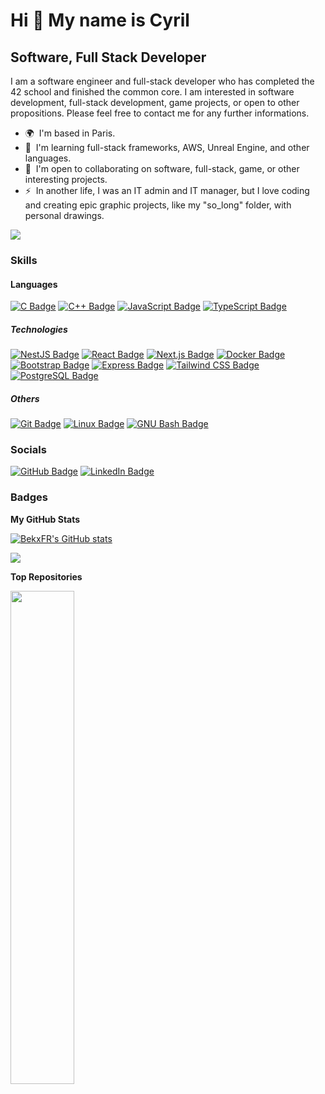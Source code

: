 <!--
**BekxFR/BekxFR** is a ✨ _special_ ✨ repository because its `README.md` (this file) appears on your GitHub profile.

Here are some ideas to get you started:

- 🔭 I’m currently working on ...
- 🌱 I’m currently learning ...
- 👯 I’m looking to collaborate on ...
- 🤔 I’m looking for help with ...
- 💬 Ask me about ...
- 📫 How to reach me: ...
- 😄 Pronouns: ...
- ⚡ Fun fact: ...
-->

Hi 👋 My name is Cyril
======================

Software, Full Stack Developer
------------------------------

I am a software engineer and full-stack developer who has completed the 42 school and finished the common core. I am interested in software development, full-stack development, game projects, or open to other propositions. Please feel free to contact me for any further informations.

* 🌍  I'm based in Paris.
* 🧠  I'm learning full-stack frameworks, AWS, Unreal Engine, and other languages.
* 🤝  I'm open to collaborating on software, full-stack, game, or other interesting projects.
* ⚡  In another life, I was an IT admin and IT manager, but I love coding and creating epic graphic projects, like my "so\_long" folder, with personal drawings.

<a href="https://www.github.com/BekxFR" target="_blank" rel="noreferrer"><img
src="https://img.shields.io/github/followers/BekxFR?logo=github&style=flat&color=a855f7&labelColor=1c1917"/></a>

### Skills

#### Languages

<p align="left">
<a href="https://docs.microsoft.com/en-us/cpp/?view=msvc-170" target="_blank" rel="noreferrer"><img src="https://img.shields.io/badge/C-A8B9CC?logo=c&logoColor=fff&style=flat" alt="C Badge"></a>
<a href="https://docs.microsoft.com/en-us/cpp/?view=msvc-170" target="_blank" rel="noreferrer"><img src="https://img.shields.io/badge/C%2B%2B-00599C?logo=cplusplus&logoColor=fff&style=flat" alt="C++ Badge"></a>
<a href="https://developer.mozilla.org/en-US/docs/Web/JavaScript" target="_blank" rel="noreferrer"><img src="https://img.shields.io/badge/JavaScript-F7DF1E?logo=javascript&logoColor=000&style=flat" alt="JavaScript Badge"></a>
<a href="https://www.typescriptlang.org/docs" target="_blank" rel="noreferrer"><img src="https://img.shields.io/badge/TypeScript-3178C6?logo=typescript&logoColor=fff&style=flat" alt="TypeScript Badge"></a>
</p>

##### Technologies

<p align="left">
<a href="https://docs.nestjs.com/" target="_blank" rel="noreferrer"><img src="https://img.shields.io/badge/NestJS-E0234E?logo=nestjs&logoColor=fff&style=flat" alt="NestJS Badge"></a>
<a href="https://reactjs.org/" target="_blank" rel="noreferrer"><img src="https://img.shields.io/badge/React-61DAFB?logo=react&logoColor=000&style=flat" alt="React Badge"></a>
<a href="https://nextjs.org/docs" target="_blank" rel="noreferrer"><img src="https://img.shields.io/badge/Next.js-000?logo=nextdotjs&logoColor=fff&style=flat" alt="Next.js Badge"></a>
<a href="https://www.docker.com/" target="_blank" rel="noreferrer"><img src="https://img.shields.io/badge/Docker-2496ED?logo=docker&logoColor=fff&style=flat" alt="Docker Badge"></a>
<a href="https://getbootstrap.com/" target="_blank" rel="noreferrer"><img src="https://img.shields.io/badge/Bootstrap-7952B3?logo=bootstrap&logoColor=fff&style=flat" alt="Bootstrap Badge"></a>
<a href="https://expressjs.com/" target="_blank" rel="noreferrer"><img src="https://img.shields.io/badge/Express-000?logo=express&logoColor=fff&style=flat" alt="Express Badge"></a>
<a href="https://tailwindcss.com/" target="_blank" rel="noreferrer"><img src="https://img.shields.io/badge/Tailwind%20CSS-06B6D4?logo=tailwindcss&logoColor=fff&style=flat" alt="Tailwind CSS Badge"></a>
<a href="https://www.postgresql.org/" target="_blank" rel="noreferrer"><img src="https://img.shields.io/badge/PostgreSQL-4169E1?logo=postgresql&logoColor=fff&style=flat" alt="PostgreSQL Badge"></a>
</p>

##### Others

<p align="left">
<a href="https://git-scm.com/" target="_blank" rel="noreferrer"><img src="https://img.shields.io/badge/Git-F05032?logo=git&logoColor=fff&style=flat" alt="Git Badge"></a>
<a href="https://www.linux.org" target="_blank" rel="noreferrer"><img src="https://img.shields.io/badge/Linux-FCC624?logo=linux&logoColor=000&style=flat" alt="Linux Badge"></a>
<a href="https://github.com/odb/official-bash-logo?tab=readme-ov-file" target="_blank" rel="noreferrer"><img src="https://img.shields.io/badge/GNU%20Bash-4EAA25?logo=gnubash&logoColor=fff&style=flat" alt="GNU Bash Badge"></a>
</p>


### Socials

<p align="left">
<a href="https://www.github.com/BekxFR" target="_blank" rel="noreferrer"> <img src="https://img.shields.io/badge/GitHub-181717?logo=github&logoColor=fff&style=flat" alt="GitHub Badge"></a>
<a href="https://www.linkedin.com/in/cyril-hillion" target="_blank" rel="noreferrer"><img src="https://img.shields.io/badge/LinkedIn-0A66C2?logo=linkedin&logoColor=fff&style=flat" alt="LinkedIn Badge"></a>
</p>

### Badges

<b>My GitHub Stats</b>

<a href="http://www.github.com/BekxFR"><img src="https://github-readme-stats.vercel.app/api?username=BekxFR&show_icons=true&hide=prs,issues,contribs&count_private=true&title_color=ec4899&text_color=ffffff&icon_color=a855f7&bg_color=1c1917&hide_border=true&show_icons=true" alt="BekxFR's GitHub stats" /></a>

<a href="http://www.github.com/BekxFR"><img src="https://github-readme-streak-stats.herokuapp.com/?user=BekxFR&stroke=ffffff&background=1c1917&ring=ec4899&fire=ec4899&currStreakNum=ffffff&currStreakLabel=ec4899&sideNums=ffffff&sideLabels=ffffff&dates=ffffff&hide_border=true" /></a>

<b>Top Repositories</b>

<div width="100%" align="center"><a href="https://github.com/BekxFR/so_long" align="left"><img align="left" width="45%" src="https://github-readme-stats.vercel.app/api/pin/?username=BekxFR&repo=so_long&title_color=ec4899&text_color=ffffff&icon_color=a855f7&bg_color=1c1917&hide_border=true&locale=en" /></a></div><br /><br /><br /><br /><br /><br /><br />
